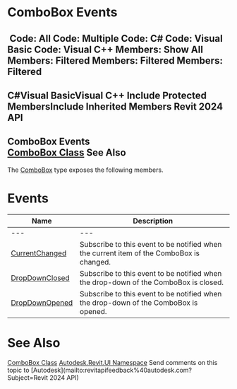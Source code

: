# ComboBox Events

﻿
 Code: All Code: Multiple Code: C# Code: Visual Basic Code: Visual C++  Members: Show All Members: Filtered Members: Filtered Members: Filtered   
---  
C#Visual BasicVisual C++
Include Protected MembersInclude Inherited Members
Revit 2024 API  
---  
ComboBox Events  
[ComboBox Class](a5667995-e628-13df-c157-39c95b2435d6.md "ComboBox Class") See Also  
---  
The [ComboBox](a5667995-e628-13df-c157-39c95b2435d6.md "ComboBox Class") type exposes the following members.
# Events
| Name | Description |
| --- | --- |
| --- | --- | --- |
| [CurrentChanged](9b786d54-6599-3bd9-f240-b27df8b03d1f.md "CurrentChanged Event") | Subscribe to this event to be notified when the current item of the ComboBox is changed. |
| [DropDownClosed](a20fbfd0-d7ab-eefb-a3d1-38f22882f1ec.md "DropDownClosed Event") | Subscribe to this event to be notified when the drop-down of the ComboBox is closed. |
| [DropDownOpened](7c1f5209-2198-fc8d-4ce5-2f1fc1d8e5c5.md "DropDownOpened Event") | Subscribe to this event to be notified when the drop-down of the ComboBox is opened. |

# See Also
[ComboBox Class](a5667995-e628-13df-c157-39c95b2435d6.md "ComboBox Class")
[Autodesk.Revit.UI Namespace](e86fd90a-8957-02a6-da7f-ced248966e3e.md "Autodesk.Revit.UI Namespace")
Send comments on this topic to [Autodesk](mailto:revitapifeedback%40autodesk.com?Subject=Revit 2024 API)